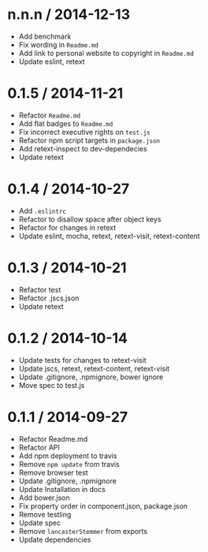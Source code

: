 
n.n.n / 2014-12-13
==================

 * Add benchmark
 * Fix wording in `Readme.md`
 * Add link to personal website to copyright in `Readme.md`
 * Update eslint, retext

0.1.5 / 2014-11-21
==================

 * Refactor `Readme.md`
 * Add flat badges to `Readme.md`
 * Fix incorrect executive rights on `test.js`
 * Refactor npm script targets in `package.json`
 * Add retext-inspect to dev-dependecies
 * Update retext

0.1.4 / 2014-10-27
==================

 * Add `.eslintrc`
 * Refactor to disallow space after object keys
 * Refactor for changes in retext
 * Update eslint, mocha, retext, retext-visit, retext-content

0.1.3 / 2014-10-21
==================

 * Refactor test
 * Refactor .jscs.json
 * Update retext

0.1.2 / 2014-10-14
==================

 * Update tests for changes to retext-visit
 * Update jscs, retext, retext-content, retext-visit
 * Update .gitignore, .npmignore, bower ignore
 * Move spec to test.js

0.1.1 / 2014-09-27
==================

 * Refactor Readme.md
 * Refactor API
 * Add npm deployment to travis
 * Remove `npm update` from travis
 * Remove browser test
 * Update .gitignore, .npmignore
 * Update Installation in docs
 * Add bower.json
 * Fix property order in component.json, package.json
 * Remove testling
 * Update spec
 * Remove `lancasterStemmer` from exports
 * Update dependencies
